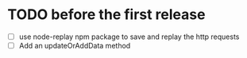 TODO before the first release
=============================

 - [ ] use node-replay npm package to save and replay the http requests
 - [ ] Add an updateOrAddData method
